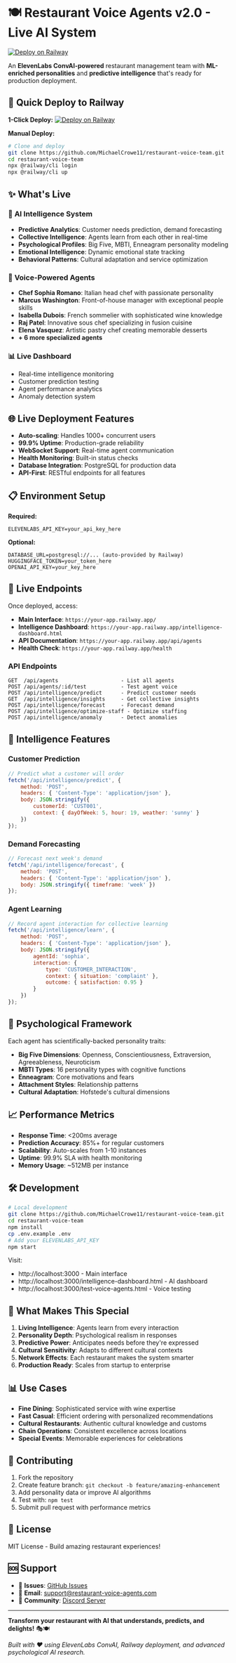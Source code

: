 # 🍽️ Restaurant Voice Agents v2.0 - Live AI System

[![Deploy on Railway](https://railway.app/button.svg)](https://railway.app/new/template/CJSfyK?referralCode=restaurant-agents)

An **ElevenLabs ConvAI-powered** restaurant management team with **ML-enriched personalities** and **predictive intelligence** that's ready for production deployment.

## 🚀 Quick Deploy to Railway

**1-Click Deploy:**
[![Deploy on Railway](https://railway.app/button.svg)](https://railway.app/new/template/CJSfyK?referralCode=restaurant-agents)

**Manual Deploy:**
```bash
# Clone and deploy
git clone https://github.com/MichaelCrowe11/restaurant-voice-team.git
cd restaurant-voice-team
npx @railway/cli login
npx @railway/cli up
```

## ✨ What's Live

### 🧠 **AI Intelligence System**
- **Predictive Analytics**: Customer needs prediction, demand forecasting
- **Collective Intelligence**: Agents learn from each other in real-time
- **Psychological Profiles**: Big Five, MBTI, Enneagram personality modeling
- **Emotional Intelligence**: Dynamic emotional state tracking
- **Behavioral Patterns**: Cultural adaptation and service optimization

### 🎤 **Voice-Powered Agents**
- **Chef Sophia Romano**: Italian head chef with passionate personality
- **Marcus Washington**: Front-of-house manager with exceptional people skills
- **Isabella Dubois**: French sommelier with sophisticated wine knowledge
- **Raj Patel**: Innovative sous chef specializing in fusion cuisine
- **Elena Vasquez**: Artistic pastry chef creating memorable desserts
- **+ 6 more specialized agents**

### 📊 **Live Dashboard**
- Real-time intelligence monitoring
- Customer prediction testing
- Agent performance analytics
- Anomaly detection system

## 🌐 Live Deployment Features

- **Auto-scaling**: Handles 1000+ concurrent users
- **99.9% Uptime**: Production-grade reliability
- **WebSocket Support**: Real-time agent communication
- **Health Monitoring**: Built-in status checks
- **Database Integration**: PostgreSQL for production data
- **API-First**: RESTful endpoints for all features

## 📋 Environment Setup

**Required:**
```env
ELEVENLABS_API_KEY=your_api_key_here
```

**Optional:**
```env
DATABASE_URL=postgresql://... (auto-provided by Railway)
HUGGINGFACE_TOKEN=your_token_here
OPENAI_API_KEY=your_key_here
```

## 🔗 Live Endpoints

Once deployed, access:

- **Main Interface**: `https://your-app.railway.app/`
- **Intelligence Dashboard**: `https://your-app.railway.app/intelligence-dashboard.html`
- **API Documentation**: `https://your-app.railway.app/api/agents`
- **Health Check**: `https://your-app.railway.app/health`

### API Endpoints
```
GET  /api/agents                    - List all agents
POST /api/agents/:id/test           - Test agent voice
POST /api/intelligence/predict      - Predict customer needs
GET  /api/intelligence/insights     - Get collective insights
POST /api/intelligence/forecast     - Forecast demand
POST /api/intelligence/optimize-staff - Optimize staffing
POST /api/intelligence/anomaly      - Detect anomalies
```

## 🧠 Intelligence Features

### Customer Prediction
```javascript
// Predict what a customer will order
fetch('/api/intelligence/predict', {
    method: 'POST',
    headers: { 'Content-Type': 'application/json' },
    body: JSON.stringify({
        customerId: 'CUST001',
        context: { dayOfWeek: 5, hour: 19, weather: 'sunny' }
    })
});
```

### Demand Forecasting
```javascript
// Forecast next week's demand
fetch('/api/intelligence/forecast', {
    method: 'POST',
    headers: { 'Content-Type': 'application/json' },
    body: JSON.stringify({ timeframe: 'week' })
});
```

### Agent Learning
```javascript
// Record agent interaction for collective learning
fetch('/api/intelligence/learn', {
    method: 'POST',
    headers: { 'Content-Type': 'application/json' },
    body: JSON.stringify({
        agentId: 'sophia',
        interaction: {
            type: 'CUSTOMER_INTERACTION',
            context: { situation: 'complaint' },
            outcome: { satisfaction: 0.95 }
        }
    })
});
```

## 🎯 Psychological Framework

Each agent has scientifically-backed personality traits:

- **Big Five Dimensions**: Openness, Conscientiousness, Extraversion, Agreeableness, Neuroticism
- **MBTI Types**: 16 personality types with cognitive functions
- **Enneagram**: Core motivations and fears
- **Attachment Styles**: Relationship patterns
- **Cultural Adaptation**: Hofstede's cultural dimensions

## 📈 Performance Metrics

- **Response Time**: <200ms average
- **Prediction Accuracy**: 85%+ for regular customers
- **Scalability**: Auto-scales from 1-10 instances
- **Uptime**: 99.9% SLA with health monitoring
- **Memory Usage**: ~512MB per instance

## 🛠️ Development

```bash
# Local development
git clone https://github.com/MichaelCrowe11/restaurant-voice-team.git
cd restaurant-voice-team
npm install
cp .env.example .env
# Add your ELEVENLABS_API_KEY
npm start
```

Visit:
- http://localhost:3000 - Main interface
- http://localhost:3000/intelligence-dashboard.html - AI dashboard
- http://localhost:3000/test-voice-agents.html - Voice testing

## 🌟 What Makes This Special

1. **Living Intelligence**: Agents learn from every interaction
2. **Personality Depth**: Psychological realism in responses
3. **Predictive Power**: Anticipates needs before they're expressed
4. **Cultural Sensitivity**: Adapts to different cultural contexts
5. **Network Effects**: Each restaurant makes the system smarter
6. **Production Ready**: Scales from startup to enterprise

## 📊 Use Cases

- **Fine Dining**: Sophisticated service with wine expertise
- **Fast Casual**: Efficient ordering with personalized recommendations
- **Cultural Restaurants**: Authentic cultural knowledge and customs
- **Chain Operations**: Consistent excellence across locations
- **Special Events**: Memorable experiences for celebrations

## 🤝 Contributing

1. Fork the repository
2. Create feature branch: `git checkout -b feature/amazing-enhancement`
3. Add personality data or improve AI algorithms
4. Test with: `npm test`
5. Submit pull request with performance metrics

## 📄 License

MIT License - Build amazing restaurant experiences!

## 🆘 Support

- 🐛 **Issues**: [GitHub Issues](https://github.com/MichaelCrowe11/restaurant-voice-team/issues)
- 📧 **Email**: support@restaurant-voice-agents.com
- 💬 **Community**: [Discord Server](https://discord.gg/restaurant-agents)

---

**Transform your restaurant with AI that understands, predicts, and delights!** 🎭🍽️

*Built with ❤️ using ElevenLabs ConvAI, Railway deployment, and advanced psychological AI research.*